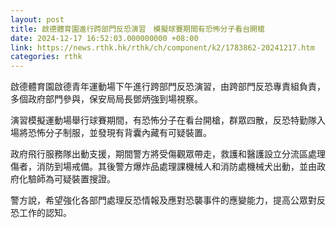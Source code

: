 ```yaml
---
layout: post
title: 啟德體育園進行跨部門反恐演習　模擬球賽期間有恐怖分子看台開槍
date: 2024-12-17 16:52:03.000000000 +08:00
link: https://news.rthk.hk/rthk/ch/component/k2/1783862-20241217.htm
categories: rthk
---
```


啟德體育園啟德青年運動場下午進行跨部門反恐演習，由跨部門反恐專責組負責，多個政府部門參與，保安局局長鄧炳強到場視察。

演習模擬運動場舉行球賽期間，有恐怖分子在看台開槍，群眾四散，反恐特勤隊入場將恐怖分子制服，並發現有背囊內藏有可疑裝置。

政府飛行服務隊出動支援，期間警方將受傷觀眾帶走，救護和醫護設立分流區處理傷者，消防到場戒備。其後警方爆炸品處理課機械人和消防處機械犬出動，並由政府化驗師為可疑裝置搜證。

警方說，希望強化各部門處理反恐情報及應對恐襲事件的應變能力，提高公眾對反恐工作的認知。
